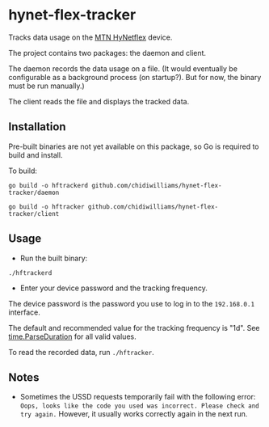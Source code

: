 # hynet-flex-tracker

Tracks data usage on the [MTN HyNetflex](https://mtnbusiness.com.ng/hynetflex) device.

The project contains two packages: the daemon and client.

The daemon records the data usage on a file. (It would eventually be configurable as a background process (on startup?). But for now, the binary must be run manually.)

The client reads the file and displays the tracked data.

## Installation

Pre-built binaries are not yet available on this package, so Go is required to build and install.

To build:

```shell script
go build -o hftrackerd github.com/chidiwilliams/hynet-flex-tracker/daemon

go build -o hftracker github.com/chidiwilliams/hynet-flex-tracker/client
```

## Usage

- Run the built binary:

```shell script
./hftrackerd
```

- Enter your device password and the tracking frequency.

The device password is the password you use to log in to the `192.168.0.1` interface.

The default and recommended value for the tracking frequency is "1d". See [time.ParseDuration](https://golang.org/pkg/time/#ParseDuration) for all valid values.

To read the recorded data, run `./hftracker`.

## Notes

- Sometimes the USSD requests temporarily fail with the following error: `Oops, looks like the code you used was incorrect. Please check and try again.` However, it usually works correctly again in the next run.